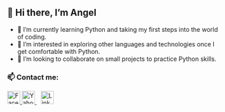 ## 👋 Hi there, I’m Angel
- 🌱 I’m currently learning Python and taking my first steps into the world of coding.
- 👀 I’m interested in exploring other languages and technologies once I get comfortable with Python.
- 💞️ I’m looking to collaborate on small projects to practice Python skills.
  
### 📫 Contact me:

<a href="https://bg-bg.facebook.com/angel.evdokimov">
    <img src="https://upload.wikimedia.org/wikipedia/commons/5/51/Facebook_f_logo_%282019%29.svg" alt="Facebook" width="30" height="30"/>
</a>

<a href="mailto:an_evdokimov@yahoo.com" style="margin-right: 10px;">
    <img src="https://cdn-icons-png.flaticon.com/512/732/732200.png" alt="Yahoo Mail" width="30" height="30"/>
</a>

<a href="https://bg.linkedin.com/in/angel-evdokimov-35b12571" style="margin-right: 10px;">
    <img src="https://cdn-icons-png.flaticon.com/512/174/174857.png" alt="LinkedIn" width="30" height="30"/>
</a>



